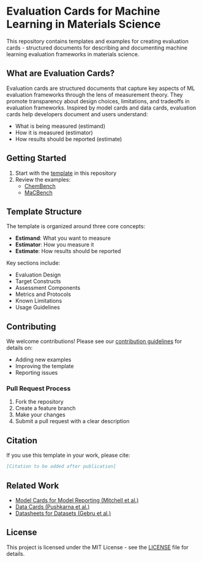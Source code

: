# Evaluation Cards for Machine Learning in Materials Science

This repository contains templates and examples for creating evaluation cards - structured documents for describing and documenting machine learning evaluation frameworks in materials science.

## What are Evaluation Cards?

Evaluation cards are structured documents that capture key aspects of ML evaluation frameworks through the lens of measurement theory. They promote transparency about design choices, limitations, and tradeoffs in evaluation frameworks. Inspired by model cards and data cards, evaluation cards help developers document and users understand:

- What is being measured (estimand)
- How it is measured (estimator)
- How results should be reported (estimate)

## Getting Started

1. Start with the [template](./template.md) in this repository
2. Review the examples:
    - [ChemBench](https://github.com/lamalab-org/chembench/blob/dev/eval-card.md)
    - [MaCBench](https://github.com/lamalab-org/macbench/blob/main/eval-card.md)


## Template Structure

The template is organized around three core concepts:

- **Estimand**: What you want to measure
- **Estimator**: How you measure it
- **Estimate**: How results should be reported

Key sections include:
- Evaluation Design
- Target Constructs
- Assessment Components
- Metrics and Protocols
- Known Limitations
- Usage Guidelines


## Contributing

We welcome contributions! Please see our [contribution guidelines](CONTRIBUTING.md) for details on:
- Adding new examples
- Improving the template
- Reporting issues

### Pull Request Process

1. Fork the repository
2. Create a feature branch
3. Make your changes
4. Submit a pull request with a clear description


## Citation

If you use this template in your work, please cite:
```bibtex
[Citation to be added after publication]
```

## Related Work

- [Model Cards for Model Reporting (Mitchell et al.)](https://arxiv.org/abs/1810.03993)
- [Data Cards (Pushkarna et al.)](https://arxiv.org/abs/2204.01075)
- [Datasheets for Datasets (Gebru et al.)](https://arxiv.org/abs/1803.09010)

## License

This project is licensed under the MIT License - see the [LICENSE](LICENSE) file for details.


